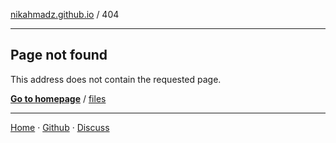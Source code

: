 [nikahmadz.github.io][1] / 404

***

## Page not found

This address does not contain the requested page.

[**Go to homepage**][1] / [files][]

***

[Home][1] &middot; [Github][2] &middot; [Discuss][3]

[1]:https://nikahmadz.github.io
[2]:https://github.com/nikahmadz
[3]:https://github.com/nikahmadz/nikahmadz.github.io/discussions "Go to Discussion Room"
[files]:https://nikahmadz.github.io/files
